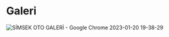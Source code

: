 # Galeri
![SİMSEK OTO GALERİ - Google Chrome 2023-01-20 19-38-29](https://user-images.githubusercontent.com/121395728/213754146-91ce31a3-16b0-4afc-86cc-292942550947.gif)
